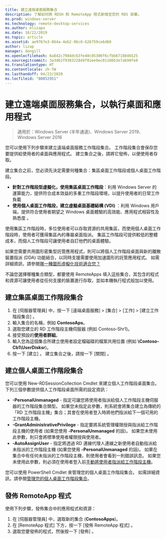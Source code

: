 ```yaml
---
title: 建立遠端桌面服務集合
description: 了解如何將 RDSH 和 RemoteApp 程式新增至您的 RDS 部署。
ms.prod: windows-server
ms.technology: remote-desktop-services
ms.author: elizapo
ms.date: 10/22/2019
ms.topic: article
ms.assetid: ae9767e3-864a-4eb2-96c0-626759ce6d60
author: lizap
manager: dongill
ms.openlocfilehash: 6a842c7984dc63fe40c05300f6cfbb6718846525
ms.sourcegitcommit: 3a3d62f938322849f81ee9ec01186b3e7ab90fe0
ms.translationtype: HT
ms.contentlocale: zh-TW
ms.lasthandoff: 04/23/2020
ms.locfileid: "80852951"
---
```

# <a name="create-a-remote-desktop-services-collection-for-desktops-and-apps-to-run"></a>建立遠端桌面服務集合，以執行桌面和應用程式

>適用於：Windows Server (半年通道)、Windows Server 2019、Windows Server 2016

您可以使用下列步驟來建立遠端桌面服務工作階段集合。 工作階段集合會保存您要提供給使用者的桌面與應用程式。 建立集合之後，請將它發佈，以便使用者存取。

建立集合之前，您必須先決定需要何種集合：集區桌面工作階段或個人桌面工作階段。 

- **針對工作階段型虛擬化，使用集區桌面工作階段**：利用 Windows Server 的運算能力，提供符合成本效益的多重工作階段環境，以提升使用者的日常工作負載
- **使用個人桌面工作階段，建立虛擬桌面基礎結構 (VDI)** ：利用 Windows 用戶端，提供符合使用者期望之 Windows 桌面體驗的高效能、應用程式相容性及熟悉度 。
 
使用集區工作階段時，多位使用者可以存取資源的共用集區，而使用個人桌面工作階段時，使用者可獲得集區內的專屬桌面指派。 集區工作階段可提供較低的整體成本，而個人工作階段可讓使用者自訂他們的桌面體驗。

如果您需要共用圖形密集型託管應用程式，則可以將個人工作階段桌面與新的離散裝置指派 (DDA) 功能結合，以同時支援需要使用加速圖形的託管應用程式。 如需詳細資訊，請參閱[哪一種圖形虛擬化技術適合您？](rds-graphics-virtualization.md)


不論您選擇哪種集合類型，都要使用 RemoteApps 填入這些集合，其包含的程式和資源可讓使用者從任何支援的裝置進行存取，並如本機執行程式般加以使用。

## <a name="create-a-pooled-desktop-session-collection"></a>建立集區桌面工作階段集合

1.  在 [伺服器管理員] 中，按一下 [遠端桌面服務] > [集合] > [工作] > [建立工作階段集合]  。  
2.  輸入集合的名稱，例如 **ContosoAps**。  
3.  選取您建立的 RD 工作階段主機伺服器 (例如 Contoso-Shr1)。  
4.  接受預設的**使用者群組**。  
5.  輸入您為這個集合所建立使用者設定檔磁碟的檔案共用位置 (例如 **\Contoso-Cb1\UserDisksr**)。   
6.  按一下 [建立]  。 建立集合之後，請按一下 [關閉]  。  


## <a name="create-a-personal-desktop-session-collection"></a>建立個人桌面工作階段集合

您可以使用 New-RDSessionCollection Cmdlet 來建立個人工作階段桌面集合。 下列三個參數提供個人工作階段桌面所需的設定資訊：

- **-PersonalUnmanaged** - 指定可讓您將使用者指派給個人工作階段主機伺服器的工作階段集合類型。 如果您未指定此參數，則系統會將集合建立為傳統的「RD 工作階段主機」集合；其會在使用者登入時將他們指派給下一個可用的工作階段主機。
- **-GrantAdministrativePrivilege** - 指定要將系統管理權限授與指派給工作階段主機的使用者 (如果您使用 **-PersonalUnmanaged** 的話)。 如果您未使用此參數，則只會將標準使用者權限授與使用者。
- **-AutoAssignUser** - 指定將透過 RD 連線代理人連線之新使用者自動指派給未指派的工作階段主機 (如果您使用 **-PersonalUnmanaged** 的話)。 如果在集合中有任何未指派的工作階段主機，則使用者會看到一則錯誤訊息。 如果您未使用此參數，則必須在使用者登入前[手動將使用者指派給工作階段主機](rds-manage-personal-collection.md#manually-assign-a-user-to-a-personal-session-host)。

您可以使用 PowerShell Cmdlet 來管理您的個人桌面工作階段集合。 如需詳細資訊，請參閱[管理您的個人桌面工作階段集合](rds-manage-personal-collection.md)。

## <a name="publish-remoteapp-programs"></a>發佈 RemoteApp 程式
使用下列步驟，發佈集合中的應用程式和資源：

1.  在 [伺服器管理員] 中，選取新的集合 (**ContosoApps**)。  
2.  在 [RemoteApp 程式] 下方，按一下 [發佈 RemoteApp 程式]  。  
3. 選取您要發佈的程式，然後按一下 [發佈]  。  
